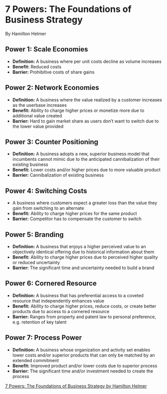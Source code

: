 # 7 Powers: The Foundations of Business Strategy

By Hamilton Helmer

## Power 1: Scale Economies

- **Definition:** A business where per unit costs decline as volume increases
- **Benefit:** Reduced costs
- **Barrier:** Prohibitive costs of share gains

## Power 2: Network Economies

- **Definition:** A business where the value realized by a customer increases as the userbase increases
- **Benefit:** Ability to charge higher prices or monetize more due to additional value created
- **Barrier:** Hard to gain market share as users don’t want to switch due to the lower value provided

## Power 3: Counter Positioning

- **Definition:** A business adopts a new, superior business model that incumbents cannot mimic due to the anticipated cannibalization of their existing business
- **Benefit:** Lower costs and/or higher prices due to more valuable product
- **Barrier:** Cannibalization of existing business

## Power 4: Switching Costs

- A business where customers expect a greater loss than the value they gain from switching to an alternate
- **Benefit:** Ability to charge higher prices for the same product
- **Barrier:** Competitor has to compensate the customer to switch

## Power 5: Branding

- **Definition:** A business that enjoys a higher perceived value to an objectively identical offering due to historical information about them
- **Benefit:** Ability to charge higher prices due to perceived higher quality or reduced uncertainty
- **Barrier:** The significant time and uncertainty needed to build a brand

## Power 6: Cornered Resource

- **Definition:** A business that has preferential access to a coveted resource that independently enhances value
- **Benefit:** Ability to charge higher prices, reduce costs, or create better products due to access to a cornered resource
- **Barrier:** Ranges from property and patent law to personal preference, e.g. retention of key talent

## Power 7: Process Power

- **Definition:** A business whose organization and activity set enables lower costs and/or superior products that can only be matched by an extended commitment
- **Benefit:** Improved product and/or lower costs due to superior process
- **Barrier:** The significant time and/or investment needed to create the process

[7 Powers: The Foundations of Business Strategy by Hamilton Helmer](https://tyastunggal.com/p/7-powers-the-foundations-of-business)
